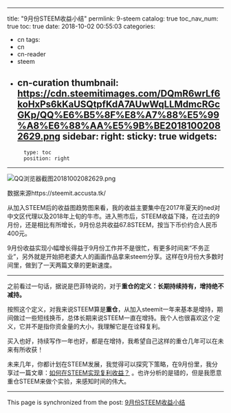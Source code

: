 
---
title: "9月份STEEM收益小结"
permlink: 9-steem
catalog: true
toc_nav_num: true
toc: true
date: 2018-10-02 00:55:03
categories:
- cn
tags:
- cn
- cn-reader
- steem
- cn-curation
thumbnail: https://cdn.steemitimages.com/DQmR6wrLf6koHxPs6kKaUSQtpfKdA7AUwWqLLMdmcRGcGKp/QQ%E6%B5%8F%E8%A7%88%E5%99%A8%E6%88%AA%E5%9B%BE20181002082629.png
sidebar:
    right:
        sticky: true
widgets:
    -
        type: toc
        position: right
---


![QQ浏览器截图20181002082629.png](https://cdn.steemitimages.com/DQmR6wrLf6koHxPs6kKaUSQtpfKdA7AUwWqLLMdmcRGcGKp/QQ%E6%B5%8F%E8%A7%88%E5%99%A8%E6%88%AA%E5%9B%BE20181002082629.png)

数据来源https://steemit.accusta.tk/

从加入STEEM后的收益图趋势图来看，我的收益主要集中在2017年夏天的ned对中文区代理以及2018年上旬的牛市。进入熊市后，STEEM收益下降，在过去的9月份，还是相比有所增长，9月份总共收益67.8STEEM，按当下币价约合人民币400元。

9月份收益实现小幅增长得益于9月份工作并不是很忙，有更多时间来“不务正业”，另外就是开始把老婆大人的画画作品拿来steem分享。这样在9月份大多数时间里，做到了一天两篇文章的更新速度。

---

之前看过一句话，据说是巴菲特说的，对于**重仓的定义：长期持续持有，增持绝不减持。**

按照这个定义，对我来说STEEM算是**重仓**，从加入steemit一年来基本是增持，期间做过一些短线换币，总体长期来说STEEM一直在增持。我个人也很喜欢这个定义，它并不是指你资金量的大小，我理解它是在诠释复利。

买入也好，持续写作一年也好，都是在增持，我希望自己这样的重仓几年可以在未来有所收获！

未来几年，你都计划在STEEM发展，我觉得可以探究下策略，在9月份里，我分享过一篇文章：[如何在STEEM实现复利收益？](https://steemit.com/cn/@yellowbird/4qkvq9-steem) 。也许分析的是错的，但是我愿意重仓STEEM来做个实验，来感知时间的伟大。

- - -

This page is synchronized from the post: [9月份STEEM收益小结](https://steemit.com/@yellowbird/9-steem)
